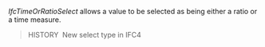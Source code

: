 _IfcTimeOrRatioSelect_ allows a value to be selected as being either a ratio or a time measure.

> HISTORY&nbsp; New select type in IFC4
